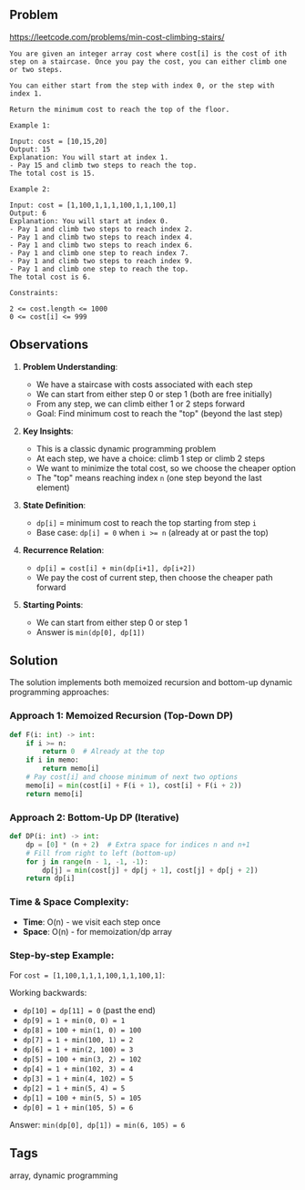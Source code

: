 ## Problem

https://leetcode.com/problems/min-cost-climbing-stairs/

```
You are given an integer array cost where cost[i] is the cost of ith step on a staircase. Once you pay the cost, you can either climb one or two steps.

You can either start from the step with index 0, or the step with index 1.

Return the minimum cost to reach the top of the floor.

Example 1:

Input: cost = [10,15,20]
Output: 15
Explanation: You will start at index 1.
- Pay 15 and climb two steps to reach the top.
The total cost is 15.

Example 2:

Input: cost = [1,100,1,1,1,100,1,1,100,1]
Output: 6
Explanation: You will start at index 0.
- Pay 1 and climb two steps to reach index 2.
- Pay 1 and climb two steps to reach index 4.
- Pay 1 and climb two steps to reach index 6.
- Pay 1 and climb one step to reach index 7.
- Pay 1 and climb two steps to reach index 9.
- Pay 1 and climb one step to reach the top.
The total cost is 6.

Constraints:

2 <= cost.length <= 1000
0 <= cost[i] <= 999
```

## Observations

1. **Problem Understanding**: 
   - We have a staircase with costs associated with each step
   - We can start from either step 0 or step 1 (both are free initially)
   - From any step, we can climb either 1 or 2 steps forward
   - Goal: Find minimum cost to reach the "top" (beyond the last step)

2. **Key Insights**:
   - This is a classic dynamic programming problem
   - At each step, we have a choice: climb 1 step or climb 2 steps
   - We want to minimize the total cost, so we choose the cheaper option
   - The "top" means reaching index `n` (one step beyond the last element)

3. **State Definition**:
   - `dp[i]` = minimum cost to reach the top starting from step `i`
   - Base case: `dp[i] = 0` when `i >= n` (already at or past the top)

4. **Recurrence Relation**:
   - `dp[i] = cost[i] + min(dp[i+1], dp[i+2])`
   - We pay the cost of current step, then choose the cheaper path forward

5. **Starting Points**:
   - We can start from either step 0 or step 1
   - Answer is `min(dp[0], dp[1])`

## Solution

The solution implements both memoized recursion and bottom-up dynamic programming approaches:

### Approach 1: Memoized Recursion (Top-Down DP)
```python
def F(i: int) -> int:
    if i >= n:
        return 0  # Already at the top
    if i in memo:
        return memo[i]
    # Pay cost[i] and choose minimum of next two options
    memo[i] = min(cost[i] + F(i + 1), cost[i] + F(i + 2))
    return memo[i]
```

### Approach 2: Bottom-Up DP (Iterative)
```python
def DP(i: int) -> int:
    dp = [0] * (n + 2)  # Extra space for indices n and n+1
    # Fill from right to left (bottom-up)
    for j in range(n - 1, -1, -1):
        dp[j] = min(cost[j] + dp[j + 1], cost[j] + dp[j + 2])
    return dp[i]
```

### Time & Space Complexity:
- **Time**: O(n) - we visit each step once
- **Space**: O(n) - for memoization/dp array

### Step-by-step Example:
For `cost = [1,100,1,1,1,100,1,1,100,1]`:

Working backwards:
- `dp[10] = dp[11] = 0` (past the end)
- `dp[9] = 1 + min(0, 0) = 1`
- `dp[8] = 100 + min(1, 0) = 100`
- `dp[7] = 1 + min(100, 1) = 2`
- `dp[6] = 1 + min(2, 100) = 3`
- `dp[5] = 100 + min(3, 2) = 102`
- `dp[4] = 1 + min(102, 3) = 4`
- `dp[3] = 1 + min(4, 102) = 5`
- `dp[2] = 1 + min(5, 4) = 5`
- `dp[1] = 100 + min(5, 5) = 105`
- `dp[0] = 1 + min(105, 5) = 6`

Answer: `min(dp[0], dp[1]) = min(6, 105) = 6`

## Tags

array, dynamic programming